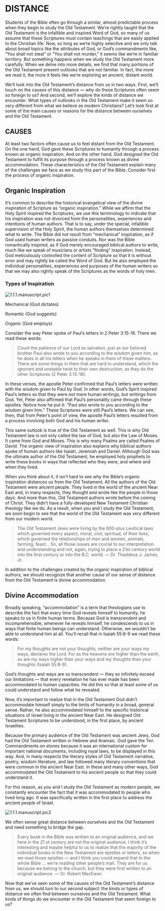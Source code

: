 # DISTANCE

Students of the Bible often go through a similar, almost predictable process when they begin to study the Old Testament. We’re rightly taught that the Old Testament is the infallible and inspired Word of God, so many of us assume that these Scriptures must contain teachings that are easily applied to the Christian life. Now, so long as we’re highly selective and we only talk about broad topics like the attributes of God, or God’s commandments like, “You shall not steal” or “You shall not murder,” it seems like we’re in familiar territory. But something happens when we study the Old Testament more carefully. When we delve into more details, we find that many portions of the Old Testament present outlooks that are not familiar. In fact, the more we read it, the more it feels like we’re exploring an ancient, distant world.

We’ll look into the Old Testament’s distance from us in two ways. First, we’ll touch on the causes of this distance — why do these Scriptures often seem so foreign to us? And second, we’ll explore the kinds of distance we encounter. What types of outlooks in the Old Testament make it seem so very different from what we believe as modern Christians? Let’s look first at some of the main causes or reasons for the distance between ourselves and the Old Testament.

## CAUSES

At least two factors often cause us to feel distant from the Old Testament. On the one hand, God gave these Scriptures to humanity through a process known as organic inspiration. And on the other hand, God designed the Old Testament to fulfill its purpose through a process known as divine accommodation. These characteristics of the Old Testament explain many of the challenges we face as we study this part of the Bible. Consider first the process of organic inspiration.

## Organic Inspiration

It’s common to describe the historical evangelical view of the divine inspiration of Scripture as “organic inspiration.” While we affirm that the Holy Spirit inspired the Scriptures, we use this terminology to indicate that his inspiration was not divorced from the personalities, experiences and intentions of human authors. That is to say, under the special, infallible supervision of the Holy Spirit, the human authors themselves determined what to write. The Bible did not result from “mechanical” inspiration, as if God used human writers as passive conduits. Nor was the Bible romantically inspired, as if God merely encouraged biblical authors to write, much like we speak of musicians or artists “finding” inspiration. Instead, God meticulously controlled the content of Scripture so that it is without error and may rightly be called the Word of God. But he also employed the individual personalities, experiences and purposes of the human writers so that we may also rightly speak of the Scriptures as the words of holy men.

### Types of Inspiration

![1.1.1.manuscript.pic1](https://www.dropbox.com/s/ku9lvtkiowpm3vb/1.1.1.manuscript.pic1.png?dl=1)

Mechanical
(God dictates)

Romantic
(God suggests)

Organic
(God employs)

Consider the way Peter spoke of Paul’s letters in 2 Peter 3:15-16. There we read these words:

> Count the patience of our Lord as salvation, just as our beloved brother Paul also wrote to you according to the wisdom given him, as he does in all his letters when he speaks in them of these matters. There are some things in them that are hard to understand, which the ignorant and unstable twist to their own destruction, as they do the other Scriptures (2 Peter 3:15-16).

In these verses, the apostle Peter confirmed that Paul’s letters were written with the wisdom given to Paul by God. In other words, God’s Spirit inspired Paul’s letters so that they were not mere human writings, but writings from God. Yet, Peter also affirmed that Paul’s personality came through these epistles. Notice how he put it: “Paul also wrote to you according to the wisdom given him.” These Scriptures were still Paul’s letters. We can see, then, that from Peter’s point of view, the apostle Paul’s letters resulted from a process involving both God and his human writer.

This same outlook is true of the Old Testament as well. This is why Old Testament law is not only called the law of God, but also the Law of Moses. It came from God and Moses. This is why many Psalms are called Psalms of David. The organic view of inspiration also explains why biblical authors spoke of human authors like Isaiah, Jeremiah and Daniel. Although God was the ultimate author of the Old Testament, he employed holy prophets to write these books in ways that reflected who they were, and where and when they lived.

When you think about it, it isn’t hard to see why the Bible’s organic inspiration distances us from the Old Testament. All the authors of the Old Testament were ancient people. They lived in the world of the ancient Near East and, in many respects, they thought and wrote like the people in those days. And more than this, Old Testament authors wrote before the coming of Christ. They didn’t have a fully-developed New Testament Christian theology like we do. As a result, when you and I study the Old Testament, we soon begin to see that the world of the Old Testament was very different from our modern world.

> The Old Testament Jews were living by the 600-plus Levitical laws which governed every aspect, moral, civil, spiritual, of their lives, which governed the relationships of men and women, animals, farming, feast… So, all those issues are crucial to our interpretation and understanding and not, again, trying to place a 21st century world into the first century or into the B.C. world. — Dr. Thaddeus J. James, Jr.

In addition to the challenges created by the organic inspiration of biblical authors, we should recognize that another cause of our sense of distance from the Old Testament is divine accommodation.

## Divine Accommodation

Broadly speaking, “accommodation” is a term that theologians use to describe the fact that every time God reveals himself to humanity, he speaks to us in finite human terms. Because God is transcendent and incomprehensible, whenever he reveals himself, he condescends to us in ways that finite human beings can understand. Otherwise, we wouldn’t be able to understand him at all. You’ll recall that in Isaiah 55:8-9 we read these words:

> For my thoughts are not your thoughts, neither are your ways my ways, declares the Lord. For as the heavens are higher than the earth, so are my ways higher than your ways and my thoughts than your thoughts (Isaiah 55:8-9).

God’s thoughts and ways are so transcendent — they so infinitely exceed our limitations — that every revelation he has ever made has been accommodated to human capacities. He did this so that at least some of us could understand and follow what he revealed.

Now, it’s important to realize that in the Old Testament God didn’t accommodate himself simply to the limits of humanity in a broad, general sense. Rather, he also accommodated himself to the specific historical situations of Israel living in the ancient Near East. He designed Old Testament Scriptures to be understood, in the first place, by ancient Israelites.

Because the primary audience of the Old Testament was ancient Jews, God had the Old Testament written in Hebrew and Aramaic. God gave the Ten Commandments on stones because it was an international custom for important national documents, including royal laws, to be displayed in this way. And, in many respects the literary styles of Old Testament narrative, poetry, wisdom literature, and law followed many literary conventions that were common in the ancient Near East. In these and many other ways, God accommodated the Old Testament to his ancient people so that they could understand it.

For this reason, as you and I study the Old Testament as modern people, we constantly encounter the fact that it was accommodated to people who lived long ago. It was specifically written in the first place to address the ancient people of Israel.

![1.1.1.manuscript.pic2](https://www.dropbox.com/s/296q197rdw0qgkk/1.1.1.manuscript.pic2.png?dl=1)

We often sense great distance between ourselves and the Old Testament and need something to bridge the gap.

> Every book in the Bible was written to an original audience, and we here in the 21 st century are not the original audience. I think it’s interesting and maybe helpful to us to realize that the majority of the individual books in the New Testament are epistles or letters, so when we read those epistles — and I think you could expand that to the whole Bible … we’re reading other people’s mail. They are for us because we belong to the church, but they were first written to an original audience. — Dr. Robert MacEwan

Now that we’ve seen some of the causes of the Old Testament’s distance from us, we should turn to our second subject: the kinds or types of distance we often find between ourselves and the Old Testament. What kinds of things do we encounter in the Old Testament that seem foreign to us?

